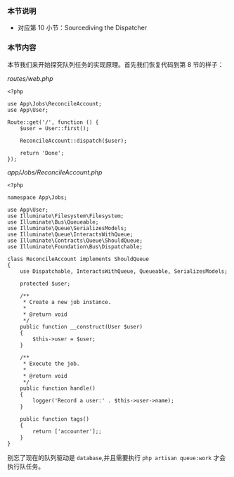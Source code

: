 ### 本节说明

* 对应第 10 小节：Sourcediving the Dispatcher

### 本节内容

本节我们来开始探究队列任务的实现原理。首先我们恢复代码到第 8 节的样子：

*routes/web.php*

```
<?php

use App\Jobs\ReconcileAccount;
use App\User;

Route::get('/', function () {
    $user = User::first();

    ReconcileAccount::dispatch($user);

    return 'Done';
});
```

*app/Jobs/ReconcileAccount.php*

```
<?php

namespace App\Jobs;

use App\User;
use Illuminate\Filesystem\Filesystem;
use Illuminate\Bus\Queueable;
use Illuminate\Queue\SerializesModels;
use Illuminate\Queue\InteractsWithQueue;
use Illuminate\Contracts\Queue\ShouldQueue;
use Illuminate\Foundation\Bus\Dispatchable;

class ReconcileAccount implements ShouldQueue
{
    use Dispatchable, InteractsWithQueue, Queueable, SerializesModels;

    protected $user;

    /**
     * Create a new job instance.
     *
     * @return void
     */
    public function __construct(User $user)
    {
        $this->user = $user;
    }

    /**
     * Execute the job.
     *
     * @return void
     */
    public function handle()
    {
        logger('Record a user:' . $this->user->name);
    }

    public function tags()
    {
        return ['accounter'];;
    }
}
```

别忘了现在的队列驱动是 `database`,并且需要执行 `php artisan queue:work` 才会执行队任务。